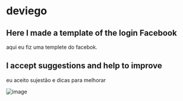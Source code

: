 # deviego  

<h2> Here I made a template of the login Facebook</h2>
  aqui eu fiz uma templete do facebok.
 
 <h2>I accept suggestions and help to improve</h2> 
  eu aceito sujestão e dicas para melhorar
  
  ![image](https://user-images.githubusercontent.com/73961367/119429128-9d25d600-bce4-11eb-936e-87687f3e297d.png)

